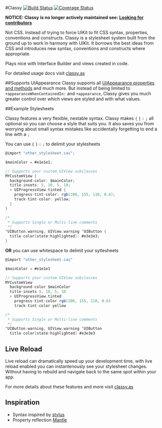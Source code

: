 #Classy [![Build Status](https://travis-ci.org/keithnorm/Classy.svg?branch=master)](https://travis-ci.org/keithnorm/Classy) [![Coverage Status](https://img.shields.io/coveralls/cloudkite/Classy.svg)](https://coveralls.io/r/cloudkite/Classy?branch=master)

**NOTICE: Classy is no longer actively maintained see: [Looking for contributors](https://github.com/cloudkite/Classy/issues/108)**

Not CSS. Instead of trying to force UIKit to fit CSS syntax, properties, conventions and constructs. Classy is a stylesheet system built from the ground up to work in harmony with UIKit. It borrows the best ideas from CSS and introduces new syntax, conventions and constructs where appropriate.

Plays nice with Interface Builder and views created in code.

For detailed usage docs visit [classy.as](http://classy.as/)

##Supports UIAppearance
Classy supports all [UIAppearance properties and methods](https://github.com/cloudkite/Classy/blob/master/Tests/UIAppearance-setters.md) and much more. But instead of being limited to `+appearanceWhenContainedIn:` and `+appearance`,
Classy gives you much greater control over which views are styled and with what values.

##Example Stylesheets

Classy features a very flexible, nestable syntax. 
Classy makes `{`   `}`   `:`   `;` all optional so you can choose a style that suits you. It also saves you from worrying about small syntax mistakes like accidentally forgetting to end a line with a `;`

You can use `{`   `}`   `:`   `;` to delimit your stylesheets

```Scala
@import "other_stylesheet.cas";

$mainColor = #e1e1e1;

// Supports your custom UIView subclasses
MYCustomView {
  background-color: $mainColor;
  title-insets: 5, 10, 5, 10;
  > UIProgressView.tinted {
    progress-tint-color: rgb(200, 155, 110, 0.6);
    track-tint-color: yellow;
  }
}

/*
 * Supports Single or Multi-line comments
 */
^UIButton.warning, UIView.warning ^UIButton {
  title-color[state:highlighted]: #e3e3e3;
}
```

**OR** you can use whitespace to delimit your sytlesheets

```Scala
@import "other_stylesheet.cas"

$mainColor = #e1e1e1

// Supports your custom UIView subclasses
MYCustomView 
  background-color $mainColor
  title-insets 5, 10, 5, 10
  > UIProgressView.tinted 
    progress-tint-color rgb(200, 155, 110, 0.6)
    track-tint-color yellow

/*
 * Supports Single or Multi-line comments
 */
^UIButton.warning, UIView.warning ^UIButton 
  title-color[state:highlighted] #e3e3e3
```

## Live Reload
Live reload can dramatically speed up your development time, with live reload enabled you can instantenously see your stylesheet changes. Without having to rebuild and navigate back to the same spot within your app.

For more details about these features and more visit [classy.as](http://classy.as/)

## Inspiration
- Syntax inspired by [stylus](http://learnboost.github.io/stylus/)
- Property reflection [Mantle](https://github.com/github/mantle)

